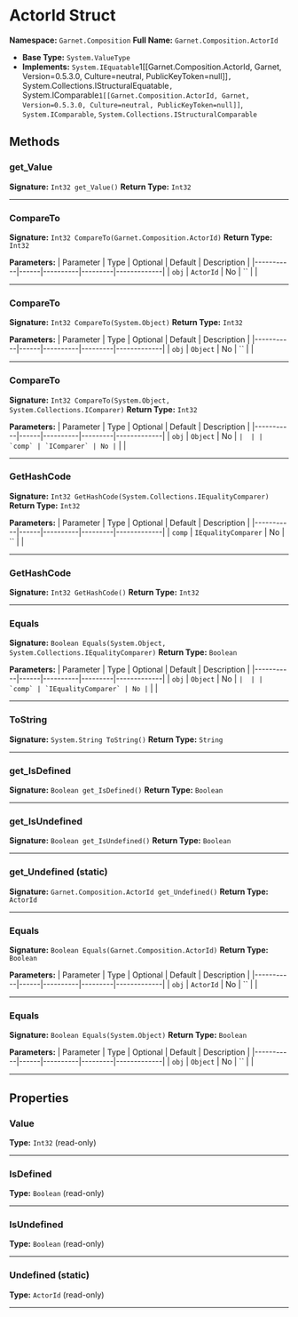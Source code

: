 # ActorId Struct

**Namespace:** `Garnet.Composition`
**Full Name:** `Garnet.Composition.ActorId`
- **Base Type:** `System.ValueType`
- **Implements:** `System.IEquatable`1[[Garnet.Composition.ActorId, Garnet, Version=0.5.3.0, Culture=neutral, PublicKeyToken=null]]`, `System.Collections.IStructuralEquatable`, `System.IComparable`1[[Garnet.Composition.ActorId, Garnet, Version=0.5.3.0, Culture=neutral, PublicKeyToken=null]]`, `System.IComparable`, `System.Collections.IStructuralComparable`

## Methods

### get_Value

**Signature:** `Int32 get_Value()`
**Return Type:** `Int32`

---

### CompareTo

**Signature:** `Int32 CompareTo(Garnet.Composition.ActorId)`
**Return Type:** `Int32`

**Parameters:**
| Parameter | Type | Optional | Default | Description |
|-----------|------|----------|---------|-------------|
| `obj` | `ActorId` | No | `` |  |

---

### CompareTo

**Signature:** `Int32 CompareTo(System.Object)`
**Return Type:** `Int32`

**Parameters:**
| Parameter | Type | Optional | Default | Description |
|-----------|------|----------|---------|-------------|
| `obj` | `Object` | No | `` |  |

---

### CompareTo

**Signature:** `Int32 CompareTo(System.Object, System.Collections.IComparer)`
**Return Type:** `Int32`

**Parameters:**
| Parameter | Type | Optional | Default | Description |
|-----------|------|----------|---------|-------------|
| `obj` | `Object` | No | `` |  |
| `comp` | `IComparer` | No | `` |  |

---

### GetHashCode

**Signature:** `Int32 GetHashCode(System.Collections.IEqualityComparer)`
**Return Type:** `Int32`

**Parameters:**
| Parameter | Type | Optional | Default | Description |
|-----------|------|----------|---------|-------------|
| `comp` | `IEqualityComparer` | No | `` |  |

---

### GetHashCode

**Signature:** `Int32 GetHashCode()`
**Return Type:** `Int32`

---

### Equals

**Signature:** `Boolean Equals(System.Object, System.Collections.IEqualityComparer)`
**Return Type:** `Boolean`

**Parameters:**
| Parameter | Type | Optional | Default | Description |
|-----------|------|----------|---------|-------------|
| `obj` | `Object` | No | `` |  |
| `comp` | `IEqualityComparer` | No | `` |  |

---

### ToString

**Signature:** `System.String ToString()`
**Return Type:** `String`

---

### get_IsDefined

**Signature:** `Boolean get_IsDefined()`
**Return Type:** `Boolean`

---

### get_IsUndefined

**Signature:** `Boolean get_IsUndefined()`
**Return Type:** `Boolean`

---

### get_Undefined (static)

**Signature:** `Garnet.Composition.ActorId get_Undefined()`
**Return Type:** `ActorId`

---

### Equals

**Signature:** `Boolean Equals(Garnet.Composition.ActorId)`
**Return Type:** `Boolean`

**Parameters:**
| Parameter | Type | Optional | Default | Description |
|-----------|------|----------|---------|-------------|
| `obj` | `ActorId` | No | `` |  |

---

### Equals

**Signature:** `Boolean Equals(System.Object)`
**Return Type:** `Boolean`

**Parameters:**
| Parameter | Type | Optional | Default | Description |
|-----------|------|----------|---------|-------------|
| `obj` | `Object` | No | `` |  |

---

## Properties

### Value

**Type:** `Int32` (read-only)

---

### IsDefined

**Type:** `Boolean` (read-only)

---

### IsUndefined

**Type:** `Boolean` (read-only)

---

### Undefined (static)

**Type:** `ActorId` (read-only)

---